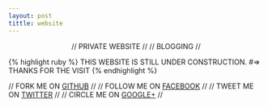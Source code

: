 ```yaml
---
layout: post
tittle: website
---
```


<p align="center">// PRIVATE WEBSITE //
// BLOGGING // </p>

{% highlight ruby %}
THIS WEBSITE IS STILL UNDER CONSTRUCTION.
#=> THANKS FOR THE VISIT
{% endhighlight %}

// FORK ME ON [GITHUB] //
// FOLLOW ME ON [FACEBOOK] //
// TWEET ME ON [TWITTER] //
// CIRCLE ME ON [GOOGLE+] //

[GITHUB]: https://github.com/talk2ankan
[FACEBOOK]:https://www.facebook.com/calisto.xliberty
[TWITTER]:https://twitter.com/talk2ankan
[GOOGLE+]:https://plus.google.com/117032766102818479097
